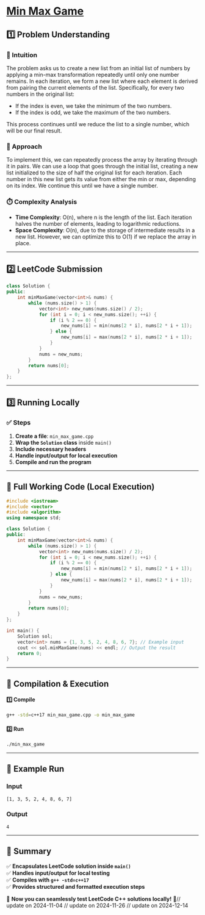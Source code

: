 # **[Min Max Game](https://leetcode.com/problems/min-max-game/description/)**  

## **1️⃣ Problem Understanding**  
### **📌 Intuition**  
The problem asks us to create a new list from an initial list of numbers by applying a min-max transformation repeatedly until only one number remains. In each iteration, we form a new list where each element is derived from pairing the current elements of the list. Specifically, for every two numbers in the original list:
- If the index is even, we take the minimum of the two numbers.
- If the index is odd, we take the maximum of the two numbers. 

This process continues until we reduce the list to a single number, which will be our final result.

### **🚀 Approach**  
To implement this, we can repeatedly process the array by iterating through it in pairs. We can use a loop that goes through the initial list, creating a new list initialized to the size of half the original list for each iteration. Each number in this new list gets its value from either the min or max, depending on its index. We continue this until we have a single number.

### **⏱️ Complexity Analysis**  
- **Time Complexity**: O(n), where n is the length of the list. Each iteration halves the number of elements, leading to logarithmic reductions.
- **Space Complexity**: O(n), due to the storage of intermediate results in a new list. However, we can optimize this to O(1) if we replace the array in place.

---  

## **2️⃣ LeetCode Submission**  
```cpp
class Solution {
public:
    int minMaxGame(vector<int>& nums) {
        while (nums.size() > 1) {
            vector<int> new_nums(nums.size() / 2);
            for (int i = 0; i < new_nums.size(); ++i) {
                if (i % 2 == 0) {
                    new_nums[i] = min(nums[2 * i], nums[2 * i + 1]);
                } else {
                    new_nums[i] = max(nums[2 * i], nums[2 * i + 1]);
                }
            }
            nums = new_nums;
        }
        return nums[0];
    }
};
```  

---  

## **3️⃣ Running Locally**  
### **✅ Steps**  
1. **Create a file**: `min_max_game.cpp`  
2. **Wrap the `Solution` class** inside `main()`  
3. **Include necessary headers**  
4. **Handle input/output for local execution**  
5. **Compile and run the program**  

---  

## **📝 Full Working Code (Local Execution)**  
```cpp
#include <iostream>
#include <vector>
#include <algorithm>
using namespace std;

class Solution {
public:
    int minMaxGame(vector<int>& nums) {
        while (nums.size() > 1) {
            vector<int> new_nums(nums.size() / 2);
            for (int i = 0; i < new_nums.size(); ++i) {
                if (i % 2 == 0) {
                    new_nums[i] = min(nums[2 * i], nums[2 * i + 1]);
                } else {
                    new_nums[i] = max(nums[2 * i], nums[2 * i + 1]);
                }
            }
            nums = new_nums;
        }
        return nums[0];
    }
};

int main() {
    Solution sol;
    vector<int> nums = {1, 3, 5, 2, 4, 8, 6, 7}; // Example input
    cout << sol.minMaxGame(nums) << endl; // Output the result
    return 0;
}
```  

---  

## **🔧 Compilation & Execution**  
#### **1️⃣ Compile**  
```bash
g++ -std=c++17 min_max_game.cpp -o min_max_game
```  

#### **2️⃣ Run**  
```bash
./min_max_game
```  

---  

## **🎯 Example Run**  
### **Input**  
```
[1, 3, 5, 2, 4, 8, 6, 7]
```  
### **Output**  
```
4
```  

---  

## **📌 Summary**  
✅ **Encapsulates LeetCode solution inside `main()`**  
✅ **Handles input/output for local testing**  
✅ **Compiles with `g++ -std=c++17`**  
✅ **Provides structured and formatted execution steps**  

🚀 **Now you can seamlessly test LeetCode C++ solutions locally!** 🚀// update on 2024-11-04
// update on 2024-11-26
// update on 2024-12-14
